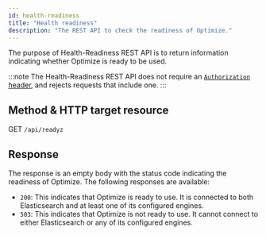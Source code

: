 ```yaml
---
id: health-readiness
title: "Health readiness"
description: "The REST API to check the readiness of Optimize."
---
```


The purpose of Health-Readiness REST API is to return information indicating whether Optimize is ready to be used.

:::note
The Health-Readiness REST API does not require an [`Authorization` header](./optimize-api-authorization.md), and rejects requests that include one.
:::

## Method & HTTP target resource

GET `/api/readyz`

## Response

The response is an empty body with the status code indicating the readiness of Optimize. The following responses are available:

- `200`: This indicates that Optimize is ready to use. It is connected to both Elasticsearch and at least one of its configured engines.
- `503`: This indicates that Optimize is not ready to use. It cannot connect to either Elasticsearch or any of its configured engines.
